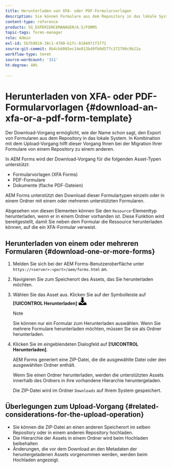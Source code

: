 ```yaml
---
title: Herunterladen von XFA- oder PDF-Formularvorlagen
description: Sie können Formulare aus dem Repository in das lokale System exportieren und die heruntergeladenen Formulare in das neue Repository migrieren.
content-type: reference
products: SG_EXPERIENCEMANAGER/6.5/FORMS
topic-tags: forms-manager
role: Admin
exl-id: 5b7b9816-38c1-4780-b1fc-8184971f3772
source-git-commit: 8b4cb4065ec14e813b49fb0d577c372790c9b21a
workflow-type: tm+mt
source-wordcount: '311'
ht-degree: 40%

---
```


# Herunterladen von XFA- oder PDF-Formularvorlagen {#download-an-xfa-or-a-pdf-form-template}

Der Download-Vorgang ermöglicht, wie der Name schon sagt, den Export von Formularen aus dem Repository in das lokale System. In Kombination mit dem Upload-Vorgang hilft dieser Vorgang Ihnen bei der Migration Ihrer Formulare von einem Repository zu einem anderen.

In AEM Forms wird der Download-Vorgang für die folgenden Asset-Typen unterstützt:

* Formularvorlagen (XFA Forms)
* PDF-Formulare
* Dokumente (flache PDF-Dateien)

AEM Forms unterstützt den Download dieser Formulartypen einzeln oder in einem Ordner mit einem oder mehreren unterstützten Formularen.

Abgesehen von diesen Elementen können Sie den `Resource`-Elementtyp herunterladen, wenn er in einem Ordner vorhanden ist. Diese Funktion wird bereitgestellt, damit Sie neben dem Formular die Ressource herunterladen können, auf die ein XFA-Formular verweist.

## Herunterladen von einem oder mehreren Formularen {#download-one-or-more-forms}

1. Melden Sie sich bei der AEM Forms-Benutzeroberfläche unter `https://<server>:<port>/aem/forms.html` an.

1. Navigieren Sie zum Speicherort des Assets, das Sie herunterladen möchten.

1. Wählen Sie das Asset aus. Klicken Sie auf der Symbolleiste auf **[!UICONTROL Herunterladen]** ![aem6forms_download](assets/aem6forms_download.png).

   >[!NOTE]
   >
   >Sie können nur ein Formular zum Herunterladen auswählen. Wenn Sie mehrere Formulare herunterladen möchten, müssen Sie sie als Ordner herunterladen.

1. Klicken Sie im eingeblendeten Dialogfeld auf **[!UICONTROL Herunterladen]**.

   AEM Forms generiert eine ZIP-Datei, die die ausgewählte Datei oder den ausgewählten Ordner enthält.

   Wenn Sie einen Ordner herunterladen, werden die unterstützten Assets innerhalb des Ordners in ihre vorhandene Hierarchie heruntergeladen.

   Die ZIP-Datei wird im Ordner `Downloads` auf Ihrem System gespeichert.

## Überlegungen zum Upload-Vorgang {#related-considerations-for-the-upload-operation}

* Sie können die ZIP-Datei an einen anderen Speicherort im selben Repository oder in einem anderen Repository hochladen.
* Die Hierarchie der Assets in einem Ordner wird beim Hochladen beibehalten
* Änderungen, die vor dem Download an den Metadaten der heruntergeladenen Assets vorgenommen werden, werden beim Hochladen angezeigt. 
